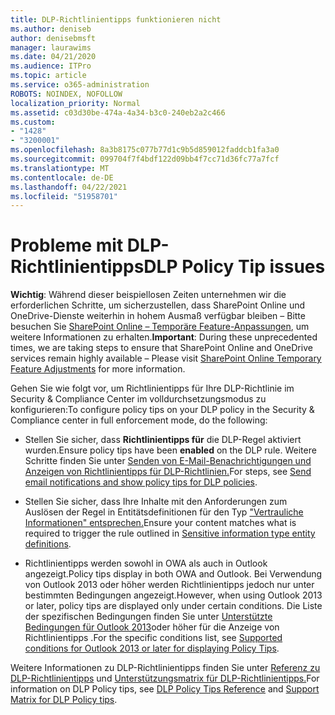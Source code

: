 ```yaml
---
title: DLP-Richtlinientipps funktionieren nicht
ms.author: deniseb
author: denisebmsft
manager: laurawims
ms.date: 04/21/2020
ms.audience: ITPro
ms.topic: article
ms.service: o365-administration
ROBOTS: NOINDEX, NOFOLLOW
localization_priority: Normal
ms.assetid: c03d30be-474a-4a34-b3c0-240eb2a2c466
ms.custom:
- "1428"
- "3200001"
ms.openlocfilehash: 8a3b8175c077b77d1c9b5d859012faddcb1fa3a0
ms.sourcegitcommit: 099704f7f4bdf122d09bb4f7cc71d36fc77a7fcf
ms.translationtype: MT
ms.contentlocale: de-DE
ms.lasthandoff: 04/22/2021
ms.locfileid: "51958701"
---
```

# <a name="dlp-policy-tip-issues"></a><span data-ttu-id="7a485-102">Probleme mit DLP-Richtlinientipps</span><span class="sxs-lookup"><span data-stu-id="7a485-102">DLP Policy Tip issues</span></span>

<span data-ttu-id="7a485-103">**Wichtig**: Während dieser beispiellosen Zeiten unternehmen wir die erforderlichen Schritte, um sicherzustellen, dass SharePoint Online und OneDrive-Dienste weiterhin in hohem Ausmaß verfügbar bleiben – Bitte besuchen Sie [SharePoint Online – Temporäre Feature-Anpassungen](https://aka.ms/ODSPAdjustments), um weitere Informationen zu erhalten.</span><span class="sxs-lookup"><span data-stu-id="7a485-103">**Important**: During these unprecedented times, we are taking steps to ensure that SharePoint Online and OneDrive services remain highly available – Please visit [SharePoint Online Temporary Feature Adjustments](https://aka.ms/ODSPAdjustments) for more information.</span></span>

<span data-ttu-id="7a485-104">Gehen Sie wie folgt vor, um Richtlinientipps für Ihre DLP-Richtlinie im Security & Compliance Center im volldurchsetzungsmodus zu konfigurieren:</span><span class="sxs-lookup"><span data-stu-id="7a485-104">To configure policy tips on your DLP policy in the Security & Compliance center in full enforcement mode, do the following:</span></span>

- <span data-ttu-id="7a485-105">Stellen Sie sicher, dass **Richtlinientipps für** die DLP-Regel aktiviert wurden.</span><span class="sxs-lookup"><span data-stu-id="7a485-105">Ensure policy tips have been **enabled** on the DLP rule.</span></span> <span data-ttu-id="7a485-106">Weitere Schritte finden Sie unter [Senden von E-Mail-Benachrichtigungen und Anzeigen von Richtlinientipps für DLP-Richtlinien.](https://docs.microsoft.com/microsoft-365/compliance/use-notifications-and-policy-tips)</span><span class="sxs-lookup"><span data-stu-id="7a485-106">For steps, see [Send email notifications and show policy tips for DLP policies](https://docs.microsoft.com/microsoft-365/compliance/use-notifications-and-policy-tips).</span></span>

- <span data-ttu-id="7a485-107">Stellen Sie sicher, dass Ihre Inhalte mit den Anforderungen zum Auslösen der Regel in Entitätsdefinitionen für den Typ ["Vertrauliche Informationen" entsprechen.](https://docs.microsoft.com/microsoft-365/compliance/sensitive-information-type-entity-definitions)</span><span class="sxs-lookup"><span data-stu-id="7a485-107">Ensure your content matches what is required to trigger the rule outlined in [Sensitive information type entity definitions](https://docs.microsoft.com/microsoft-365/compliance/sensitive-information-type-entity-definitions).</span></span>

- <span data-ttu-id="7a485-108">Richtlinientipps werden sowohl in OWA als auch in Outlook angezeigt.</span><span class="sxs-lookup"><span data-stu-id="7a485-108">Policy tips display in both OWA and Outlook.</span></span> <span data-ttu-id="7a485-109">Bei Verwendung von Outlook 2013 oder höher werden Richtlinientipps jedoch nur unter bestimmten Bedingungen angezeigt.</span><span class="sxs-lookup"><span data-stu-id="7a485-109">However, when using Outlook 2013 or later, policy tips are displayed only under certain conditions.</span></span> <span data-ttu-id="7a485-110">Die Liste der spezifischen Bedingungen finden Sie unter [Unterstützte Bedingungen für Outlook 2013](https://docs.microsoft.com/microsoft-365/compliance/use-notifications-and-policy-tips)oder höher für die Anzeige von Richtlinientipps .</span><span class="sxs-lookup"><span data-stu-id="7a485-110">For the specific conditions list, see [Supported conditions for Outlook 2013 or later for displaying Policy Tips](https://docs.microsoft.com/microsoft-365/compliance/use-notifications-and-policy-tips).</span></span>

<span data-ttu-id="7a485-111">Weitere Informationen zu DLP-Richtlinientipps finden Sie unter [Referenz zu DLP-Richtlinientipps](https://docs.microsoft.com/microsoft-365/compliance/dlp-policy-tips-reference?view=o365-worldwide#support-matrix-for-dlp-policy-tips-across-microsoft-apps) und [Unterstützungsmatrix für DLP-Richtlinientipps.](https://docs.microsoft.com/microsoft-365/compliance/dlp-policy-tips-reference?view=o365-worldwide#support-matrix-for-dlp-policy-tips-across-microsoft-apps)</span><span class="sxs-lookup"><span data-stu-id="7a485-111">For information on DLP Policy tips, see [DLP Policy Tips Reference](https://docs.microsoft.com/microsoft-365/compliance/dlp-policy-tips-reference?view=o365-worldwide#support-matrix-for-dlp-policy-tips-across-microsoft-apps) and [Support Matrix for DLP Policy tips](https://docs.microsoft.com/microsoft-365/compliance/dlp-policy-tips-reference?view=o365-worldwide#support-matrix-for-dlp-policy-tips-across-microsoft-apps).</span></span>